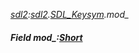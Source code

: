 _[sdl2](../../modules/sdl2/sdl2-module.md):[sdl2](../../modules/sdl2/sdl2-module.md).[SDL\_Keysym](../../modules/sdl2/sdl2-sdl_keysym.md).mod\__
##### Field mod\_:[Short](../../modules/wonkey/wonkey-types-short.md)
